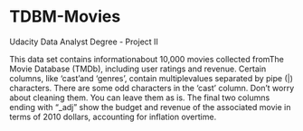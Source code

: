 # TDBM-Movies
Udacity Data Analyst Degree - Project II

This data set contains informationabout 10,000 movies collected fromThe Movie Database (TMDb), including user ratings and revenue. Certain columns, like ‘cast’and ‘genres’, contain multiplevalues separated by pipe (|) characters. There are some odd characters in the ‘cast’ column. Don’t worry about cleaning them. You can leave them as is. The final two columns ending with “_adj” show the budget and revenue of the associated movie in terms of 2010 dollars, accounting for inflation overtime.
